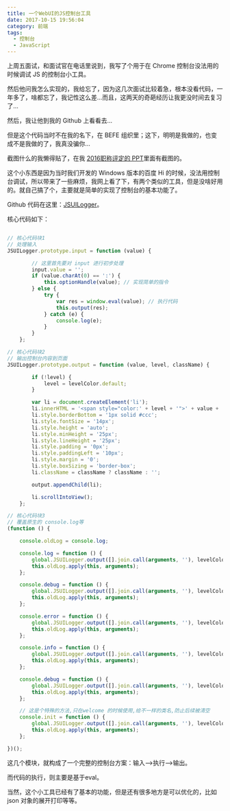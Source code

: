 ```yaml
---
title: 一个WebUI的JS控制台工具
date: 2017-10-15 19:56:04
category: 前端
tags:
  - 控制台
  - JavaScript
---
```


上周五面试，和面试官在电话里说到，我写了个用于在 Chrome 控制台没法用的时候调试 JS 的控制台小工具。

然后他问我怎么实现的，我给忘了，因为这几次面试比较着急，根本没看代码，一年多了，啥都忘了，我记性这么差...而且，这两天的奇葩经历让我更没时间去复习了...

然后，我让他到我的 Github 上看看去...

但是这个代码当时不在我的名下，在 BEFE 组织里；这下，明明是我做的，也变成不是我做的了，我真没骗你...

截图什么的我懒得贴了，在我 [2016职称评定的 PPT](/resource/2016职称评定-雷全.pdf)里面有截图的。

<!--more-->

这个小东西是因为当时我们开发的 Windows 版本的百度 Hi 的时候，没法用控制台调试，所以带来了一些麻烦，我网上看了下，有两个类似的工具，但是没啥好用的。就自己搞了个，主要就是简单的实现了控制台的基本功能了。

Github 代码在这里：[JSUILogger](https://github.com/be-fe/JSUILogger/)。

核心代码如下：

```JavaScript

// 核心代码块1
// 处理输入
JSUILogger.prototype.input = function (value) {

        // 这里首先要对 input 进行初步处理
        input.value = '';
        if (value.charAt(0) == ':') {
            this.optionHandle(value); // 实现简单的指令
        } else {
            try {
                var res = window.eval(value); // 执行代码
                this.output(res);
            } catch (e) {
                console.log(e);
            }
        }
    };

// 核心代码块2
// 输出控制台内容到页面
JSUILogger.prototype.output = function (value, level, className) {

        if (!level) {
            level = levelColor.default;
        }

        var li = document.createElement('li');
        li.innerHTML = '<span style="color:' + level + '">' + value + '</span>';
        li.style.borderBottom = '1px solid #ccc';
        li.style.fontSize = '14px';
        li.style.height = 'auto';
        li.style.minHeight = '25px';
        li.style.lineHeight = '25px';
        li.style.padding = '0px';
        li.style.paddingLeft = '10px';
        li.style.margin = '0';
        li.style.boxSizing = 'border-box';
        li.className = className ? className : '';

        output.appendChild(li);

        li.scrollIntoView();
    };

// 核心代码块3
// 覆盖原生的 console.log等
(function () {

    console.oldLog = console.log;

    console.log = function () {
        global.JSUILogger.output([].join.call(arguments, ''), levelColor.log, 'log');
        this.oldLog.apply(this, arguments);
    };

    console.debug = function () {
        global.JSUILogger.output([].join.call(arguments, ''), levelColor.debug, 'debug');
        this.oldLog.apply(this, arguments);
    };

    console.error = function () {
        global.JSUILogger.output([].join.call(arguments, ''), levelColor.error, 'error');
        this.oldLog.apply(this, arguments);
    };

    console.info = function () {
        global.JSUILogger.output([].join.call(arguments, ''), levelColor.info, 'info');
        this.oldLog.apply(this, arguments);
    };

    console.debug = function () {
        global.JSUILogger.output([].join.call(arguments, ''), levelColor.debug, 'debug');
        this.oldLog.apply(this, arguments);
    };

    // 这是个特殊的方法,只在welcome 的时候使用,给不一样的类名,防止后续被清空
    console.init = function () {
        global.JSUILogger.output([].join.call(arguments, ''), levelColor.init, 'init');
        this.oldLog.apply(this, arguments);
    };

})();

```

这几个模块，就构成了一个完整的控制台方案：输入-->执行-->输出。

而代码的执行，则主要是基于eval。

当然，这个小工具已经有了基本的功能，但是还有很多地方是可以优化的，比如 json 对象的展开打印等等。
